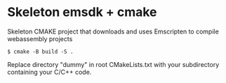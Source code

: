 # Skeleton emsdk + cmake
Skeleton CMAKE project that downloads and uses Emscripten to compile webassembly projects
```
$ cmake -B build -S .
```
Replace directory "dummy" in root CMakeLists.txt with your subdirectory containing your C/C++ code.

